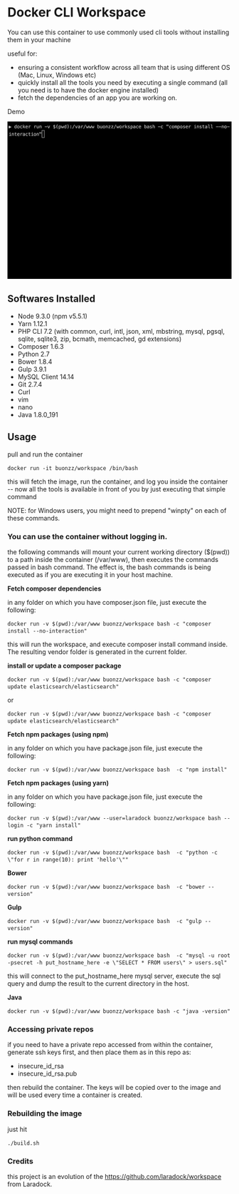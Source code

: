 # Docker CLI Workspace

You can use this container to use commonly used cli tools without installing them in your machine

useful for:

* ensuring a consistent workflow across all team that is using different OS (Mac, Linux, Windows etc)
* quickly install all the tools you need by executing a single command (all you need is to have the docker engine installed)
* fetch the dependencies of an app you are working on. 

Demo

![alt text](https://raw.githubusercontent.com/buonzz/cli-workspace/master/demo.gif)


## Softwares Installed

* Node 9.3.0 (npm v5.5.1)
* Yarn 1.12.1
* PHP CLI 7.2 (with common, curl, intl, json, xml, mbstring, mysql, pgsql, sqlite, sqlite3, zip, bcmath, memcached, gd extensions)
* Composer 1.6.3
* Python 2.7
* Bower 1.8.4
* Gulp 3.9.1
* MySQL Client 14.14
* Git 2.7.4
* Curl
* vim
* nano
* Java 1.8.0_191


## Usage

pull and run the container
```
docker run -it buonzz/workspace /bin/bash
```

this will fetch the image, run the container, and log you inside the container -- now all the tools is available in front of you by just executing that simple command

NOTE: for Windows users, you might need to prepend "winpty" on each of these commands.

### You can use the container without logging in.

the following commands  will mount your current working directory ($(pwd)) to a path inside the container (/var/www), then executes the commands passed in bash command. The effect is, the bash commands is being executed as if you are executing it in your host machine.

**Fetch composer dependencies**

in any folder on which you have composer.json file, just execute the following:

```
docker run -v $(pwd):/var/www buonzz/workspace bash -c "composer install --no-interaction"
```

this will run the workspace, and execute composer install command inside. The resulting vendor folder is generated in the current folder.

**install or update a composer package**


```
docker run -v $(pwd):/var/www buonzz/workspace bash -c "composer update elasticsearch/elasticsearch"
```
or

```
docker run -v $(pwd):/var/www buonzz/workspace bash -c "composer update elasticsearch/elasticsearch"
```


**Fetch npm packages (using npm)**

in any folder on which you have package.json file, just execute the following:

```
docker run -v $(pwd):/var/www buonzz/workspace bash  -c "npm install"
```

**Fetch npm packages (using yarn)**

in any folder on which you have package.json file, just execute the following:

```
docker run -v $(pwd):/var/www --user=laradock buonzz/workspace bash --login -c "yarn install"
```

**run python command**

```
docker run -v $(pwd):/var/www buonzz/workspace bash  -c "python -c \"for r in range(10): print 'hello'\""
```

**Bower**
```
docker run -v $(pwd):/var/www buonzz/workspace bash  -c "bower --version"
```

**Gulp**
```
docker run -v $(pwd):/var/www buonzz/workspace bash  -c "gulp --version"
```

**run mysql commands**
```
docker run -v $(pwd):/var/www buonzz/workspace bash  -c "mysql -u root -psecret -h put_hostname_here -e \"SELECT * FROM users\" > users.sql"
```
this will connect to the put_hostname_here mysql server, execute the sql query and dump the result to the current directory in the host.

**Java**
```
docker run -v $(pwd):/var/www buonzz/workspace bash -c "java -version"
```

### Accessing private repos

if you need to have a private repo accessed from within the container, generate ssh keys first, and then place them as in this repo as:

* insecure_id_rsa
* insecure_id_rsa.pub

then rebuild the container. The keys will be copied over to the image and will be used every time a container is created.


### Rebuilding the image

just hit

```
./build.sh
```


### Credits

this project is an evolution of the https://github.com/laradock/workspace from Laradock.